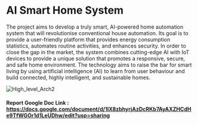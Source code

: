 # AI Smart Home System

The project aims to develop a truly smart, AI-powered home automation system that will revolutionise conventional house automation. Its goal is to provide a user-friendly platform that provides energy consumption statistics, automates routine activities, and enhances security. In order to close the gap in the market, the system combines cutting-edge AI with IoT devices to provide a unique solution that promotes a responsive, secure, and safe home environment. The technology aims to raise the bar for smart living by using artificial intelligence (AI) to learn from user behaviour and build connected, highly intelligent, and sustainable homes.

![High_level_Arch2](https://github.com/Maneth22/EdgeAI_SmartHome/assets/107904137/96f2e0f1-e91b-4aaf-afa5-f24f2424001f)

#### Report Google Doc Link : https://docs.google.com/document/d/1IX8zbhyrjAzDcRKb7AyAXZHCdHe9TfWGOr1d1LeUDhw/edit?usp=sharing

